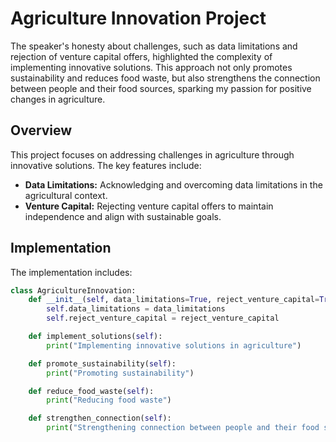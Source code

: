# Agriculture Innovation Project

The speaker's honesty about challenges, such as data limitations and rejection of venture capital offers, highlighted the complexity of implementing innovative solutions. This approach not only promotes sustainability and reduces food waste, but also strengthens the connection between people and their food sources, sparking my passion for positive changes in agriculture.

## Overview

This project focuses on addressing challenges in agriculture through innovative solutions. The key features include:

- **Data Limitations:** Acknowledging and overcoming data limitations in the agricultural context.
- **Venture Capital:** Rejecting venture capital offers to maintain independence and align with sustainable goals.

## Implementation

The implementation includes:

```python
class AgricultureInnovation:
    def __init__(self, data_limitations=True, reject_venture_capital=True):
        self.data_limitations = data_limitations
        self.reject_venture_capital = reject_venture_capital

    def implement_solutions(self):
        print("Implementing innovative solutions in agriculture")

    def promote_sustainability(self):
        print("Promoting sustainability")

    def reduce_food_waste(self):
        print("Reducing food waste")

    def strengthen_connection(self):
        print("Strengthening connection between people and their food sources")
